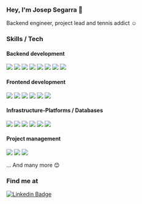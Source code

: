 ### Hey, I'm Josep Segarra 👋

Backend engineer, project lead and tennis addict :relaxed:

### Skills / Tech
#### Backend development
![](https://img.shields.io/badge/Kotlin-informational?style=flat&logo=kotlin&logoColor=white&color=blue)
![](https://img.shields.io/badge/Quarkus-informational?style=flat&logo=quarkus&logoColor=white&color=blue)
![](https://img.shields.io/badge/Ktor-informational?style=flat&logo=ktor&logoColor=white&color=blue)
![](https://img.shields.io/badge/Python-informational?style=flat&logo=python&logoColor=white&color=blue)
![](https://img.shields.io/badge/Flask-informational?style=flat&logo=flask&logoColor=white&color=blue)
![](https://img.shields.io/badge/Django-informational?style=flat&logo=django&logoColor=white&color=blue)
![](https://img.shields.io/badge/PHP-informational?style=flat&logo=php&logoColor=white&color=blue)
![](https://img.shields.io/badge/Symfony-informational?style=flat&logo=symfony&logoColor=white&color=blue)

#### Frontend development
![](https://img.shields.io/badge/Typescript-informational?style=flat&logo=typescript&logoColor=white&color=blue)
![](https://img.shields.io/badge/JavaScript-informational?style=flat&logo=javascript&logoColor=white&color=blue)
![](https://img.shields.io/badge/React-informational?style=flat&logo=react&logoColor=white&color=blue)
![](https://img.shields.io/badge/Redux-informational?style=flat&logo=redux&logoColor=white&color=blue)
![](https://img.shields.io/badge/Html-informational?style=flat&logo=html5&logoColor=white&color=blue)
![](https://img.shields.io/badge/Css-informational?style=flat&logo=css3&logoColor=white&color=blue)

#### Infrastructure-Platforms / Databases
![](https://img.shields.io/badge/PostgreSQL-informational?style=flat&logo=postgresql&logoColor=white&color=blue)
![](https://img.shields.io/badge/MySQL-informational?style=flat&logo=mysql&logoColor=white&color=blue)
![](https://img.shields.io/badge/Redis-informational?style=flat&logo=redis&logoColor=white&color=blue)
![](https://img.shields.io/badge/Kafka-informational?style=flat&logo=kafka&logoColor=white&color=blue)
![](https://img.shields.io/badge/Docker-informational?style=flat&logo=docker&logoColor=white&color=blue)
![](https://img.shields.io/badge/Kubernetes-informational?style=flat&logo=kubernetes&logoColor=white&color=blue)

#### Project management
![](https://img.shields.io/badge/Jira-informational?style=flat&logo=jira&logoColor=white&color=blue)
![](https://img.shields.io/badge/Scrum-informational?style=flat&logo=scrum&logoColor=white&color=blue)
![](https://img.shields.io/badge/Kanban-informational?style=flat&logo=kanban&logoColor=white&color=blue)

... And many more :blush:

### Find me at
[![Linkedin Badge](https://img.shields.io/badge/-LinkedIn-blue?style=flat-square&logo=Linkedin&logoColor=white&link=https://www.linkedin.com/in/jvsegarra/?locale=en_US)](https://www.linkedin.com/in/jvsegarra/?locale=en_US)
